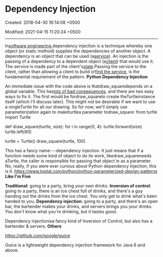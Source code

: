 # Dependency Injection

Created: 2018-04-30 16:14:08 +0500

Modified: 2021-04-15 11:20:24 +0500

---

In[software engineering](https://en.m.wikipedia.org/wiki/Software_engineering),dependency injection is a technique whereby one object (or static method) supplies the dependencies of another object. A dependency is an object that can be used (a[service](https://en.m.wikipedia.org/wiki/Service_(systems_architecture))). An injection is the passing of a dependency to a dependent object (a[client](https://en.m.wikipedia.org/wiki/Client_(computing))) that would use it. The service is made part of the client's[state](https://en.m.wikipedia.org/wiki/State_(computer_science)).Passing the service to the client, rather than allowing a client to build or[find the service](https://en.m.wikipedia.org/wiki/Service_locator_pattern), is the fundamental requirement of the pattern.
**Python Dependency Injection**

An immediate issue with the code above is thatdraw_squaredepends on a global variable. This has[lots of bad consequences](http://wiki.c2.com/?GlobalVariablesAreBad), and there are two easy ways to fix it. The first would be fordraw_squareto create theTurtleinstance itself (which I'll discuss later). This might not be desirable if we want to use a singleTurtle for all our drawing. So for now, we'll simply use parameterization again to maketurtlea parameter todraw_square:
from turtle import Turtle

def draw_square(turtle, size):
for i in range(0, 4):
turtle.forward(size)
turtle.left(90)

turtle = Turtle()
draw_square(turtle, 100)

This has a fancy name---dependency injection. It just means that if a function needs some kind of object to do its work, likedraw_squareneeds aTurtle, the caller is responsible for passing that object in as a parameter. No, really, if you were ever curious about Python dependency injection, this is it.
<https://www.toptal.com/python/python-parameterized-design-patterns>
**Like I'm Five**

**Traditional**: going to a party, bring your own drinks.
**Inversion of control**: going to a party, there is an ice chest full of drinks, and there's a guy handing out the drinks from the ice chest. You only get to drink what's been handed to you.
**Dependency injection:** going to a party, and there's an open bar, the bartender makes your drinks, and servers brings you your drinks. You don't know what you're drinking, but it tastes good.

Dependency injectionisa fancy kind of Inversion of Control, but also has a bartender & servers.
**Others**

<https://github.com/google/guice>

Guice is a lightweight dependency injection framework for Java 6 and above.
